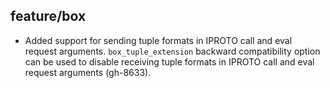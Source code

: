 ## feature/box

* Added support for sending tuple formats in IPROTO call and eval request
  arguments. `box_tuple_extension` backward compatibility option can be used to
  disable receiving tuple formats in IPROTO call and eval request arguments
  (gh-8633).
